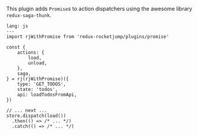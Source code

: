 This plugin adds `Promise`s to action dispatchers using the awesome library `redux-saga-thunk`.

```code
lang: js
---
import rjWithPromise from 'redux-rocketjump/plugins/promise'

const {
    actions: {
        load,
        unload,
    },
    saga,
} = rj(rjWithPromise)({
    type: 'GET_TODOS',
    state: 'todos',
    api: loadTodosFromApi,
})

// ... next ...
store.dispatch(load())
  .then(() => /* ... */)
  .catch(() => /* ... */)
```